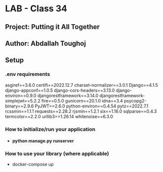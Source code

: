 # LAB - Class 34

## Project: Putting it All Together

## Author: Abdallah Toughoj

## Setup

### .env requirements

asgiref==3.6.0
certifi==2022.12.7
charset-normalizer==3.0.1
Django==4.1.5
django-appconf==1.0.5
django-cors-headers==3.13.0
django-environ==0.9.0
djangorestframework==3.14.0
djangorestframework-simplejwt==5.2.2
fire==0.5.0
gunicorn==20.1.0
idna==3.4
psycopg2-binary==2.9.6
PyJWT==2.6.0
python-environ==0.4.54
pytz==2022.7.1
rcssmin==1.1.1
requests==2.28.2
rjsmin==1.2.1
six==1.16.0
sqlparse==0.4.3
termcolor==2.2.0
urllib3==1.26.14
whitenoise==6.3.0

### How to initialize/run your application

-   #### python manage.py runserver

### How to use your library (where applicable)

-   docker-compose up
